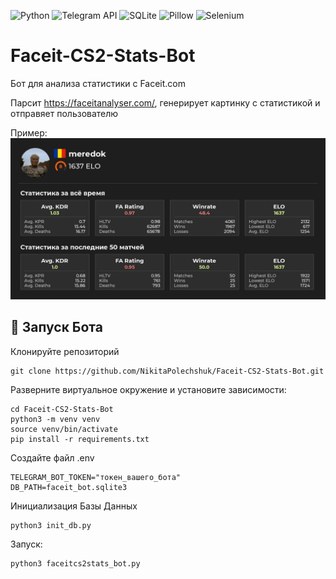 ![Python](https://img.shields.io/badge/Python-3776AB?logo=python&logoColor=white&style=flat)
![Telegram API](https://img.shields.io/badge/Telegram_Bot_API-26A5E4?logo=telegram&logoColor=white&style=flat)
![SQLite](https://img.shields.io/badge/SQLite-003B57?logo=sqlite&logoColor=white&style=flat)
![Pillow](https://img.shields.io/badge/Pillow-8F2D4D?logo=pillow&logoColor=white&style=flat)
![Selenium](https://img.shields.io/badge/Selenium-Python-green?logo=selenium&logoColor=white&style=flat)


# Faceit-CS2-Stats-Bot

Бот для анализа статистики с Faceit.сom

Парсит https://faceitanalyser.com/, генерирует картинку с статистикой и отправяет пользователю

Пример:
![Иллюстрация к проекту](https://github.com/NikitaPolechshuk/Faceit-CS2-Stats-Bot/blob/main/example_stat_img.jpeg)

## 🚀 Запуск Бота

Клонируйте репозиторий
```
git clone https://github.com/NikitaPolechshuk/Faceit-CS2-Stats-Bot.git
```

Разверните виртуальное окружение и установите зависимости:
```
cd Faceit-CS2-Stats-Bot
python3 -m venv venv
source venv/bin/activate
pip install -r requirements.txt
```

Создайте файл .env
```
TELEGRAM_BOT_TOKEN="токен_вашего_бота"
DB_PATH=faceit_bot.sqlite3
```

Инициализация Базы Данных
```
python3 init_db.py
```

Запуск:
```
python3 faceitcs2stats_bot.py
```
